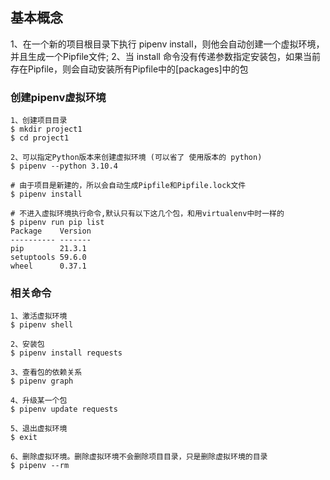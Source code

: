 ## 基本概念
  
  1、在一个新的项目根目录下执行 pipenv install，则他会自动创建一个虚拟环境，并且生成一个Pipfile文件;
  2、当 install 命令没有传递参数指定安装包，如果当前存在Pipfile，则会自动安装所有Pipfile中的[packages]中的包


### 创建pipenv虚拟环境
    
    1、创建项目目录
    $ mkdir project1
    $ cd project1
    
    2、可以指定Python版本来创建虚拟环境 (可以省了 使用版本的 python)
    $ pipenv --python 3.10.4
    
    # 由于项目是新建的，所以会自动生成Pipfile和Pipfile.lock文件
    $ pipenv install
    
    # 不进入虚拟环境执行命令,默认只有以下这几个包，和用virtualenv中时一样的
    $ pipenv run pip list
    Package    Version
    ---------- -------
    pip        21.3.1
    setuptools 59.6.0
    wheel      0.37.1

### 相关命令
    
    1、激活虚拟环境
    $ pipenv shell
    
    2、安装包
    $ pipenv install requests
    
    3、查看包的依赖关系
    $ pipenv graph
    
    4、升级某一个包
    $ pipenv update requests
    
    5、退出虚拟环境
    $ exit
    
    6、删除虚拟环境。删除虚拟环境不会删除项目目录，只是删除虚拟环境的目录
    $ pipenv --rm